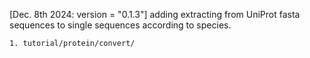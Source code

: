 [Dec. 8th 2024: version = "0.1.3"] adding extracting from UniProt fasta sequences to single sequences according to species.
    
    1. tutorial/protein/convert/